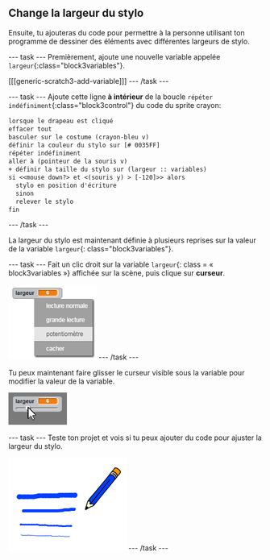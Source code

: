 ## Change la largeur du stylo

Ensuite, tu ajouteras du code pour permettre à la personne utilisant ton programme de dessiner des éléments avec différentes largeurs de stylo.

\--- task \--- Premièrement, ajoute une nouvelle variable appelée `largeur`{:class="block3variables"}.

[[[generic-scratch3-add-variable]]] \--- /task \---

\--- task \--- Ajoute cette ligne **à intérieur** de la boucle `répéter indéfiniment`{:class="block3control"} du code du sprite crayon:

```blocks3
lorsque le drapeau est cliqué 
effacer tout
basculer sur le costume (crayon-bleu v)
définir la couleur du stylo sur [# 0035FF]
répéter indéfiniment
aller à (pointeur de la souris v)
+ définir la taille du stylo sur (largeur :: variables)
si <<mouse down?> et <(souris y) > [-120]>> alors 
  stylo en position d'écriture
  sinon
  relever le stylo
fin
```

\--- /task \---

La largeur du stylo est maintenant définie à plusieurs reprises sur la valeur de la variable `largeur`{: class="block3variables"}.

\--- task \--- Fait un clic droit sur la variable `largeur`{: class = « block3variables »} affichée sur la scène, puis clique sur **curseur**.

![capture d'écran](images/paint-slider.png) \--- /task \---

Tu peux maintenant faire glisser le curseur visible sous la variable pour modifier la valeur de la variable.

![capture d'écran](images/paint-slider-change.png)

\--- task \--- Teste ton projet et vois si tu peux ajouter du code pour ajuster la largeur du stylo.

![screenshot](images/paint-width-test.png) \--- /task \---